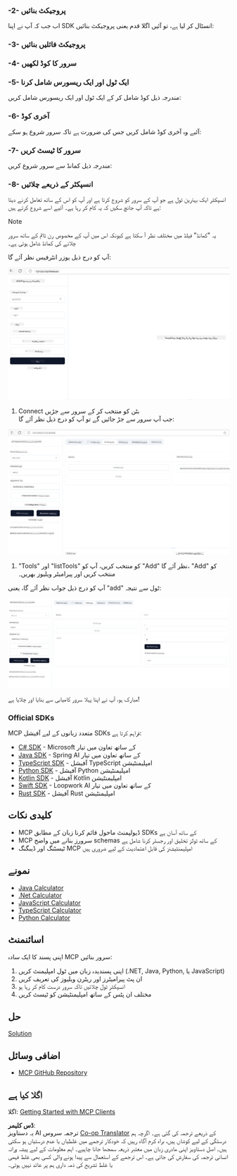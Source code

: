 <!--
CO_OP_TRANSLATOR_METADATA:
{
  "original_hash": "d730cbe43a8efc148677fdbc849a7d5e",
  "translation_date": "2025-06-02T16:54:10+00:00",
  "source_file": "03-GettingStarted/01-first-server/README.md",
  "language_code": "ur"
}
-->
### -2- پروجیکٹ بنائیں

اب جب کہ آپ نے اپنا SDK انسٹال کر لیا ہے، تو آئیں اگلا قدم یعنی پروجیکٹ بنائیں:

### -3- پروجیکٹ فائلیں بنائیں

### -4- سرور کا کوڈ لکھیں

### -5- ایک ٹول اور ایک ریسورس شامل کرنا

مندرجہ ذیل کوڈ شامل کر کے ایک ٹول اور ایک ریسورس شامل کریں:

### -6- آخری کوڈ

آئیے وہ آخری کوڈ شامل کریں جس کی ضرورت ہے تاکہ سرور شروع ہو سکے:

### -7- سرور کا ٹیسٹ کریں

مندرجہ ذیل کمانڈ سے سرور شروع کریں:

### -8- انسپکٹر کے ذریعے چلائیں

انسپکٹر ایک بہترین ٹول ہے جو آپ کے سرور کو شروع کرتا ہے اور آپ کو اس کے ساتھ تعامل کرنے دیتا ہے تاکہ آپ جانچ سکیں کہ یہ کام کر رہا ہے۔ آئیے اسے شروع کرتے ہیں:

> [!NOTE]
> یہ "کمانڈ" فیلڈ میں مختلف نظر آ سکتا ہے کیونکہ اس میں آپ کے مخصوص رن ٹائم کے ساتھ سرور چلانے کی کمانڈ شامل ہوتی ہے۔

آپ کو درج ذیل یوزر انٹرفیس نظر آئے گا:

![Connect](../../../../translated_images/connect.141db0b2bd05f096fb1dd91273771fd8b2469d6507656c3b0c9df4b3c5473929.ur.png)

1. Connect بٹن کو منتخب کر کے سرور سے جڑیں  
  جب آپ سرور سے جڑ جائیں گے تو آپ کو درج ذیل نظر آئے گا:

  ![Connected](../../../../translated_images/connected.73d1e042c24075d386cacdd4ee7cd748c16364c277d814e646ff2f7b5eefde85.ur.png)

1. "Tools" اور "listTools" کو منتخب کریں، آپ کو "Add" نظر آئے گا، "Add" کو منتخب کریں اور پیرامیٹر ویلیوز بھریں۔

  آپ کو درج ذیل جواب نظر آئے گا، یعنی "add" ٹول سے نتیجہ:

  ![Result of running add](../../../../translated_images/ran-tool.a5a6ee878c1369ec1e379b81053395252a441799dbf23416c36ddf288faf8249.ur.png)

مبارک ہو، آپ نے اپنا پہلا سرور کامیابی سے بنایا اور چلایا ہے!

### Official SDKs

MCP متعدد زبانوں کے لیے آفیشل SDKs فراہم کرتا ہے:  
- [C# SDK](https://github.com/modelcontextprotocol/csharp-sdk) - Microsoft کے ساتھ تعاون میں تیار  
- [Java SDK](https://github.com/modelcontextprotocol/java-sdk) - Spring AI کے ساتھ تعاون میں تیار  
- [TypeScript SDK](https://github.com/modelcontextprotocol/typescript-sdk) - آفیشل TypeScript امپلیمنٹیشن  
- [Python SDK](https://github.com/modelcontextprotocol/python-sdk) - آفیشل Python امپلیمنٹیشن  
- [Kotlin SDK](https://github.com/modelcontextprotocol/kotlin-sdk) - آفیشل Kotlin امپلیمنٹیشن  
- [Swift SDK](https://github.com/modelcontextprotocol/swift-sdk) - Loopwork AI کے ساتھ تعاون میں تیار  
- [Rust SDK](https://github.com/modelcontextprotocol/rust-sdk) - آفیشل Rust امپلیمنٹیشن  

## کلیدی نکات

- MCP ڈیولپمنٹ ماحول قائم کرنا زبان کے مطابق SDKs کے ساتھ آسان ہے  
- MCP سرورز بنانے میں واضح schemas کے ساتھ ٹولز تخلیق اور رجسٹر کرنا شامل ہے  
- ٹیسٹنگ اور ڈیبگنگ MCP امپلیمنٹیشنز کی قابل اعتمادیت کے لیے ضروری ہیں  

## نمونے

- [Java Calculator](../samples/java/calculator/README.md)  
- [.Net Calculator](../../../../03-GettingStarted/samples/csharp)  
- [JavaScript Calculator](../samples/javascript/README.md)  
- [TypeScript Calculator](../samples/typescript/README.md)  
- [Python Calculator](../../../../03-GettingStarted/samples/python)  

## اسائنمنٹ

اپنی پسند کا ایک سادہ MCP سرور بنائیں:  
1. اپنی پسندیدہ زبان میں ٹول امپلیمنٹ کریں (.NET, Java, Python, یا JavaScript)  
2. ان پٹ پیرامیٹرز اور ریٹرن ویلیوز کی تعریف کریں  
3. انسپکٹر ٹول چلائیں تاکہ سرور درست کام کر رہا ہو  
4. مختلف ان پٹس کے ساتھ امپلیمنٹیشن کو ٹیسٹ کریں  

## حل

[Solution](./solution/README.md)

## اضافی وسائل

- [MCP GitHub Repository](https://github.com/microsoft/mcp-for-beginners)

## اگلا کیا ہے

اگلا: [Getting Started with MCP Clients](/03-GettingStarted/02-client/README.md)

**ڈس کلیمر**:  
یہ دستاویز AI ترجمہ سروس [Co-op Translator](https://github.com/Azure/co-op-translator) کے ذریعے ترجمہ کی گئی ہے۔ اگرچہ ہم درستگی کے لیے کوشاں ہیں، براہ کرم آگاہ رہیں کہ خودکار ترجمے میں غلطیاں یا عدم درستیاں ہو سکتی ہیں۔ اصل دستاویز اپنی مادری زبان میں معتبر ذریعہ سمجھا جانا چاہیے۔ اہم معلومات کے لیے پیشہ ورانہ انسانی ترجمہ کی سفارش کی جاتی ہے۔ اس ترجمے کے استعمال سے پیدا ہونے والی کسی بھی غلط فہمی یا غلط تشریح کی ذمہ داری ہم پر عائد نہیں ہوتی۔
